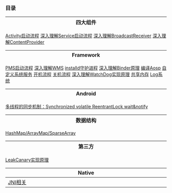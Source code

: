 ### 目录

四大组件 <img width=600/>|
---|
[Activity启动流程](https://github.com/beyond667/study/blob/master/note/Activity%E5%90%AF%E5%8A%A8%E6%B5%81%E7%A8%8B.md)
[深入理解Service启动流程](https://github.com/beyond667/study/blob/master/note/Service%E5%90%AF%E5%8A%A8%E6%B5%81%E7%A8%8B.md)
[深入理解BroadcastReceiver](https://github.com/beyond667/study/blob/master/note/%E6%B7%B1%E5%85%A5%E7%90%86%E8%A7%A3BroadcastReceiver%E5%B9%BF%E6%92%AD%E6%B3%A8%E5%86%8C%E5%92%8C%E5%8F%91%E9%80%81%E6%B5%81%E7%A8%8B.md)
[深入理解ContentProvider](https://github.com/beyond667/study/blob/master/note/ContentProvider%E5%90%AF%E5%8A%A8%E6%B5%81%E7%A8%8B.md)

Framework <img width=600/>|
---|
[PMS启动流程](https://github.com/beyond667/study/blob/master/note/PMS%E5%90%AF%E5%8A%A8%E6%B5%81%E7%A8%8B.md) 
[深入理解WMS](https://github.com/beyond667/study/blob/master/note/%E7%BC%96%E8%AF%91Aosp.md) 
[installd守护进程](https://github.com/beyond667/study/blob/master/note/installd%E5%AE%88%E6%8A%A4%E8%BF%9B%E7%A8%8B.md) 
[深入理解Binder原理](https://github.com/beyond667/study/blob/master/note/%E7%BC%96%E8%AF%91Aosp.md) 
[编译Aosp](https://github.com/beyond667/study/blob/master/note/%E7%BC%96%E8%AF%91Aosp.md) 
[自定义系统服务](https://github.com/beyond667/study/blob/master/note/%E8%87%AA%E5%AE%9A%E4%B9%89%E7%B3%BB%E7%BB%9F%E6%9C%8D%E5%8A%A1.md) 
[开机流程](https://github.com/beyond667/study/blob/master/note/%E5%BC%80%E6%9C%BA%E6%B5%81%E7%A8%8B.md) 
[关机流程](https://github.com/beyond667/study/blob/master/note/%E5%85%B3%E6%9C%BA%E6%B5%81%E7%A8%8B.md) 
[深入理解WatchDog实现原理](https://github.com/beyond667/study/blob/master/note/%E6%B7%B1%E5%85%A5%E7%90%86%E8%A7%A3WatchDog%E5%AE%9E%E7%8E%B0%E5%8E%9F%E7%90%86.md) 
[共享内存](https://github.com/beyond667/study/blob/master/note/%E5%85%B1%E4%BA%AB%E5%86%85%E5%AD%98.md) 
[Log系统](https://github.com/beyond667/study/blob/master/note/%E5%85%B1%E4%BA%AB%E5%86%85%E5%AD%98.md) 


Android  <img width=600/>|
---|
[多线程的同步机制：Synchronized volatile ReentrantLock wait&notify](https://github.com/beyond667/study/blob/master/note/%E5%A4%9A%E7%BA%BF%E7%A8%8B%E7%9A%84%E5%90%8C%E6%AD%A5%E6%9C%BA%E5%88%B6%EF%BC%9ASynchronized%20volatile%20ReentrantLock%20wait%26notify.md)

数据结构  <img width=600/>|
---|
[HashMap/ArrayMap/SparseArray](https://github.com/beyond667/study/blob/master/note/HashMap%E5%92%8CArrayMap%E5%92%8CSparseArray.md)


第三方  <img width=600/>|
---|
[LeakCanary实现原理](https://github.com/beyond667/study/blob/master/note/LeakCanary%E5%AE%9E%E7%8E%B0%E5%8E%9F%E7%90%86.md)

|Native  <img width=600/>|
|---|
|[JNI相关](https://github.com/beyond667/study/blob/master/note/JNI%E7%9B%B8%E5%85%B3.md)|